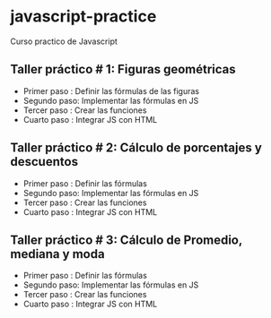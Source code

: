 # javascript-practice
Curso practico de Javascript

## Taller práctico # 1: Figuras geométricas

- Primer paso : Definir las fórmulas de las figuras
- Segundo paso: Implementar las fórmulas en JS
- Tercer paso : Crear las funciones
- Cuarto paso : Integrar JS con HTML

## Taller práctico # 2: Cálculo de porcentajes y descuentos

- Primer paso : Definir las fórmulas
- Segundo paso: Implementar las fórmulas en JS
- Tercer paso : Crear las funciones
- Cuarto paso : Integrar JS con HTML

## Taller práctico # 3: Cálculo de Promedio, mediana y moda
- Primer paso : Definir las fórmulas
- Segundo paso: Implementar las fórmulas en JS
- Tercer paso : Crear las funciones
- Cuarto paso : Integrar JS con HTML
